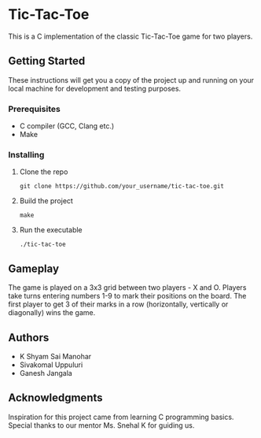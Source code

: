 # Tic-Tac-Toe

This is a C implementation of the classic Tic-Tac-Toe game for two players.

## Getting Started

These instructions will get you a copy of the project up and running on your local machine for development and testing purposes. 

### Prerequisites

- C compiler (GCC, Clang etc.)
- Make

### Installing

1. Clone the repo
   ```
   git clone https://github.com/your_username/tic-tac-toe.git
   ```
2. Build the project
   ```
   make
   ```
3. Run the executable
   ```
   ./tic-tac-toe
   ```

## Gameplay

The game is played on a 3x3 grid between two players - X and O. Players take turns entering numbers 1-9 to mark their positions on the board. The first player to get 3 of their marks in a row (horizontally, vertically or diagonally) wins the game.

## Authors

- K Shyam Sai Manohar
- Sivakomal Uppuluri 
- Ganesh Jangala

## Acknowledgments

Inspiration for this project came from learning C programming basics. Special thanks to our mentor Ms. Snehal K for guiding us.
